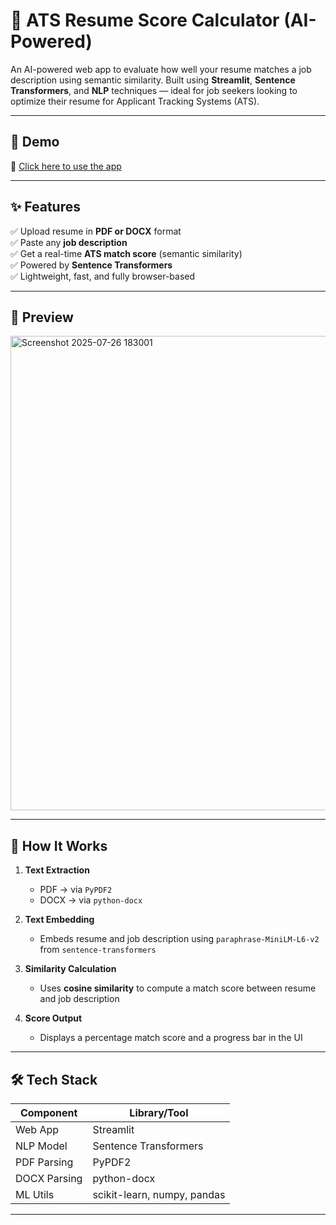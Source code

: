 # 📄 ATS Resume Score Calculator (AI-Powered)

An AI-powered web app to evaluate how well your resume matches a job description using semantic similarity. Built using **Streamlit**, **Sentence Transformers**, and **NLP** techniques — ideal for job seekers looking to optimize their resume for Applicant Tracking Systems (ATS).

---

## 🔗 Demo

🚀 [Click here to use the app](https://ats-score-calculator-skk.streamlit.app/)

---

## ✨ Features

✅ Upload resume in **PDF or DOCX** format  
✅ Paste any **job description**  
✅ Get a real-time **ATS match score** (semantic similarity)  
✅ Powered by **Sentence Transformers**  
✅ Lightweight, fast, and fully browser-based  

---

## 📸 Preview
<img width="960" height="759" alt="Screenshot 2025-07-26 183001" src="https://github.com/user-attachments/assets/a7b89ad5-269d-4599-9e81-06eb8b4418bc" />

---

## 🧠 How It Works

1. **Text Extraction**  
   - PDF → via `PyPDF2`  
   - DOCX → via `python-docx`

2. **Text Embedding**  
   - Embeds resume and job description using `paraphrase-MiniLM-L6-v2` from `sentence-transformers`

3. **Similarity Calculation**  
   - Uses **cosine similarity** to compute a match score between resume and job description

4. **Score Output**  
   - Displays a percentage match score and a progress bar in the UI

---

## 🛠️ Tech Stack

| Component           | Library/Tool               |
|---------------------|----------------------------|
| Web App             | Streamlit                  |
| NLP Model           | Sentence Transformers      |
| PDF Parsing         | PyPDF2                     |
| DOCX Parsing        | python-docx                |
| ML Utils            | scikit-learn, numpy, pandas|

---
